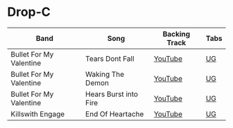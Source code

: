 # Drop-C

| Band | Song | Backing Track | Tabs
| --- | --- | --- | --- |
| Bullet For My Valentine | Tears Dont Fall | [YouTube](https://www.youtube.com/watch?v=3xcoQlTI49o) | [UG](https://tabs.ultimate-guitar.com/tab/bullet-for-my-valentine/tears-dont-fall-official-1936173)
| Bullet For My Valentine | Waking The Demon | [YouTube](https://www.youtube.com/watch?v=NR-zYto3rxk) | [UG](https://tabs.ultimate-guitar.com/tab/bullet-for-my-valentine/waking-the-demon-official-1936265)
| Bullet For My Valentine | Hears Burst into Fire | [YouTube](https://www.youtube.com/watch?v=CGK0lYJ4B9w) | [UG](https://tabs.ultimate-guitar.com/tab/bullet-for-my-valentine/hearts-burst-into-fire-official-1974173)
| Killswith Engage | End Of Heartache | [YouTube](https://www.youtube.com/watch?v=RjPmST6pzPI) | [UG](https://tabs.ultimate-guitar.com/tab/killswitch-engage/the-end-of-heartache-official-2185009)
